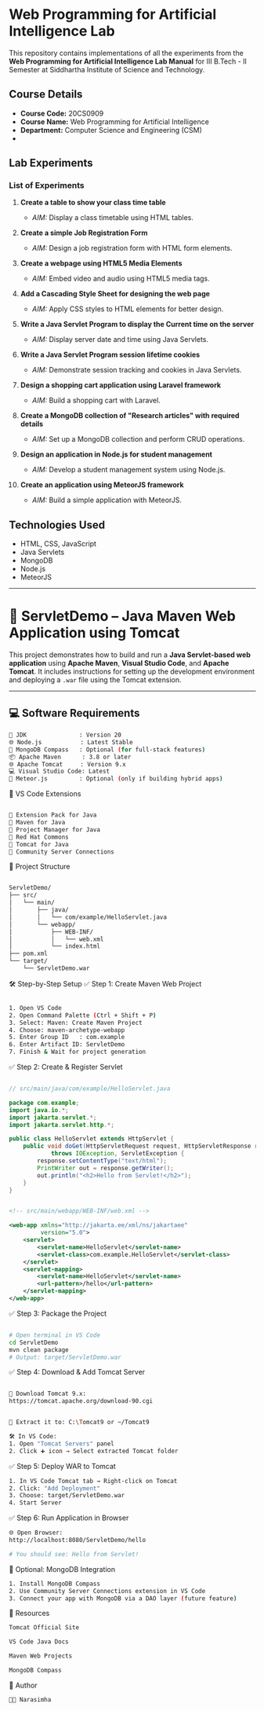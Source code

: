 # Web Programming for Artificial Intelligence Lab

This repository contains implementations of all the experiments from the **Web Programming for Artificial Intelligence Lab Manual** for III B.Tech - II Semester at Siddhartha Institute of Science and Technology.

## Course Details
- **Course Code:** 20CS0909
- **Course Name:** Web Programming for Artificial Intelligence
- **Department:** Computer Science and Engineering (CSM)
-

## Lab Experiments

### List of Experiments
1. **Create a table to show your class time table**
   - *AIM:* Display a class timetable using HTML tables.

2. **Create a simple Job Registration Form**
   - *AIM:* Design a job registration form with HTML form elements.

3. **Create a webpage using HTML5 Media Elements**
   - *AIM:* Embed video and audio using HTML5 media tags.

4. **Add a Cascading Style Sheet for designing the web page**
   - *AIM:* Apply CSS styles to HTML elements for better design.

5. **Write a Java Servlet Program to display the Current time on the server**
   - *AIM:* Display server date and time using Java Servlets.

6. **Write a Java Servlet Program session lifetime cookies**
   - *AIM:* Demonstrate session tracking and cookies in Java Servlets.

7. **Design a shopping cart application using Laravel framework**
   - *AIM:* Build a shopping cart with Laravel.

8. **Create a MongoDB collection of "Research articles" with required details**
   - *AIM:* Set up a MongoDB collection and perform CRUD operations.

9. **Design an application in Node.js for student management**
   - *AIM:* Develop a student management system using Node.js.

10. **Create an application using MeteorJS framework**
    - *AIM:* Build a simple application with MeteorJS.

## Technologies Used
- HTML, CSS, JavaScript
- Java Servlets
- MongoDB
- Node.js
- MeteorJS

---

# 🚀 ServletDemo – Java Maven Web Application using Tomcat

This project demonstrates how to build and run a **Java Servlet-based web application** using **Apache Maven**, **Visual Studio Code**, and **Apache Tomcat**. It includes instructions for setting up the development environment and deploying a `.war` file using the Tomcat extension.

---

## 💻 Software Requirements

```bash
🔧 JDK               : Version 20  
🌐 Node.js           : Latest Stable  
🧠 MongoDB Compass   : Optional (for full-stack features)  
📦 Apache Maven      : 3.8 or later  
🌐 Apache Tomcat     : Version 9.x  
💻 Visual Studio Code: Latest  
🌠 Meteor.js         : Optional (only if building hybrid apps)

```

🧩 VS Code Extensions
```bash

📌 Extension Pack for Java  
📌 Maven for Java  
📌 Project Manager for Java  
📌 Red Hat Commons  
📌 Tomcat for Java  
📌 Community Server Connections
```
📂 Project Structure
```bash

ServletDemo/
├── src/
│   └── main/
│       ├── java/
│       │   └── com/example/HelloServlet.java
│       └── webapp/
│           ├── WEB-INF/
│           │   └── web.xml
│           └── index.html
├── pom.xml
└── target/
    └── ServletDemo.war
```
🛠 Step-by-Step Setup
✅ Step 1: Create Maven Web Project
```bash

1. Open VS Code  
2. Open Command Palette (Ctrl + Shift + P)  
3. Select: Maven: Create Maven Project  
4. Choose: maven-archetype-webapp  
5. Enter Group ID   : com.example  
6. Enter Artifact ID: ServletDemo  
7. Finish & Wait for project generation
```
✅ Step 2: Create & Register Servlet
```java

// src/main/java/com/example/HelloServlet.java

package com.example;
import java.io.*;
import jakarta.servlet.*;
import jakarta.servlet.http.*;

public class HelloServlet extends HttpServlet {
    public void doGet(HttpServletRequest request, HttpServletResponse response)
            throws IOException, ServletException {
        response.setContentType("text/html");
        PrintWriter out = response.getWriter();
        out.println("<h2>Hello from Servlet!</h2>");
    }
}
```
```xml

<!-- src/main/webapp/WEB-INF/web.xml -->

<web-app xmlns="http://jakarta.ee/xml/ns/jakartaee"
         version="5.0">
    <servlet>
        <servlet-name>HelloServlet</servlet-name>
        <servlet-class>com.example.HelloServlet</servlet-class>
    </servlet>
    <servlet-mapping>
        <servlet-name>HelloServlet</servlet-name>
        <url-pattern>/hello</url-pattern>
    </servlet-mapping>
</web-app>
```
✅ Step 3: Package the Project
```bash

# Open terminal in VS Code
cd ServletDemo
mvn clean package
# Output: target/ServletDemo.war
```
✅ Step 4: Download & Add Tomcat Server
```bash

🔗 Download Tomcat 9.x:  
https://tomcat.apache.org/download-90.cgi


📁 Extract it to: C:\Tomcat9 or ~/Tomcat9

🛠️ In VS Code:  
1. Open "Tomcat Servers" panel  
2. Click ➕ icon → Select extracted Tomcat folder
```
✅ Step 5: Deploy WAR to Tomcat
```bash
1. In VS Code Tomcat tab → Right-click on Tomcat  
2. Click: "Add Deployment"  
3. Choose: target/ServletDemo.war  
4. Start Server
```
✅ Step 6: Run Application in Browser
```bash
🌐 Open Browser:  
http://localhost:8080/ServletDemo/hello

# You should see: Hello from Servlet!
```
🧠 Optional: MongoDB Integration

```bash
1. Install MongoDB Compass  
2. Use Community Server Connections extension in VS Code  
3. Connect your app with MongoDB via a DAO layer (future feature)
```
📑 Resources
```bash
Tomcat Official Site

VS Code Java Docs

Maven Web Projects

MongoDB Compass
```
👤 Author
```bash
👨‍💻 Narasimha  

```








